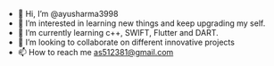 - 👋 Hi, I’m @ayusharma3998
- 👀 I’m interested in learning new things and keep upgrading my self.
- 🌱 I’m currently learning c++, SWIFT, Flutter and DART.  
- 💞️ I’m looking to collaborate on different innovative projects 
- 📫 How to reach me as512381@gmail.com

<!---
ayusharma3998/ayusharma3998 is a ✨ special ✨ repository because its `README.md` (this file) appears on your GitHub profile.
You can click the Preview link to take a look at your changes.
--->
